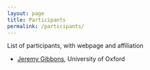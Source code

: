 ```yaml
---
layout: page
title: Participants
permalink: /participants/
---
```


List of participants, with webpage and affiliation

- [Jeremy Gibbons](https://www.cs.ox.ac.uk/jeremy.gibbons/), University of Oxford

